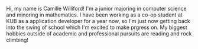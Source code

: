 Hi, my name is Camille Williford! I'm a junior majoring in computer science and minoring in mathematics. I have been working as a co-op student at KUB as a application developer for a year now, so I'm just now getting back into the swing of school which I'm excited to make prgress on. My biggest hobbies outside of academic and professional pursuits are reading and rock climbing!
